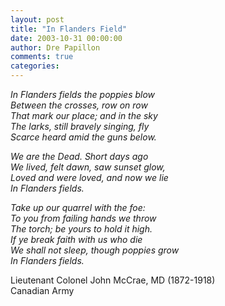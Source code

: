 ```yaml
---
layout: post
title: "In Flanders Field"
date: 2003-10-31 00:00:00
author: Dre Papillon
comments: true
categories: 
---
```



*In Flanders fields the poppies blow<BR>Between the crosses, row on row<BR>That mark our place; and in the sky<BR>The larks, still bravely singing, fly<BR>Scarce heard amid the guns below.*

*We are the Dead. Short days ago<BR>We lived, felt dawn, saw sunset glow,<BR>Loved and were loved, and now we lie<BR>In Flanders fields.*

*Take up our quarrel with the foe:<BR>To you from failing hands we throw<BR>The torch; be yours to hold it high.<BR>If ye break faith with us who die<BR>We shall not sleep, though poppies grow<BR>In Flanders fields.*

Lieutenant Colonel John McCrae, MD (1872-1918)<BR>Canadian Army
